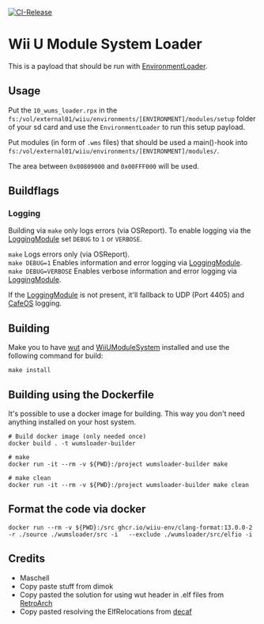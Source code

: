 [![CI-Release](https://github.com/wiiu-env/WUMSLoader/actions/workflows/ci.yml/badge.svg)](https://github.com/wiiu-env/WUMSLoader/actions/workflows/ci.yml)

# Wii U Module System Loader
This is a payload that should be run with [EnvironmentLoader](https://github.com/wiiu-env/EnvironmentLoader).

## Usage
Put the `10_wums_loader.rpx` in the `fs:/vol/external01/wiiu/environments/[ENVIRONMENT]/modules/setup` folder of your sd card and use the `EnvironmentLoader` to run this setup payload.

Put modules (in form of `.wms` files) that should be used a main()-hook into `fs:/vol/external01/wiiu/environments/[ENVIRONMENT]/modules/`.

The area between `0x00809000` and `0x00FFF000` will be used.

## Buildflags

### Logging
Building via `make` only logs errors (via OSReport). To enable logging via the [LoggingModule](https://github.com/wiiu-env/LoggingModule) set `DEBUG` to `1` or `VERBOSE`.

`make` Logs errors only (via OSReport).  
`make DEBUG=1` Enables information and error logging via [LoggingModule](https://github.com/wiiu-env/LoggingModule).  
`make DEBUG=VERBOSE` Enables verbose information and error logging via [LoggingModule](https://github.com/wiiu-env/LoggingModule).

If the [LoggingModule](https://github.com/wiiu-env/LoggingModule) is not present, it'll fallback to UDP (Port 4405) and [CafeOS](https://github.com/wiiu-env/USBSerialLoggingModule) logging.

## Building
Make you to have [wut](https://github.com/devkitPro/wut/) and [WiiUModuleSystem](https://github.com/wiiu-env/WiiUModuleSystem) installed and use the following command for build:
```
make install
```

## Building using the Dockerfile

It's possible to use a docker image for building. This way you don't need anything installed on your host system.

```
# Build docker image (only needed once)
docker build . -t wumsloader-builder

# make 
docker run -it --rm -v ${PWD}:/project wumsloader-builder make

# make clean
docker run -it --rm -v ${PWD}:/project wumsloader-builder make clean
```

## Format the code via docker

`docker run --rm -v ${PWD}:/src ghcr.io/wiiu-env/clang-format:13.0.0-2 -r ./source ./wumsloader/src -i   --exclude ./wumsloader/src/elfio -i`

## Credits
- Maschell
- Copy paste stuff from dimok
- Copy pasted the solution for using wut header in .elf files from [RetroArch](https://github.com/libretro/RetroArch)
- Copy pasted resolving the ElfRelocations from [decaf](https://github.com/decaf-emu/decaf-emu)
